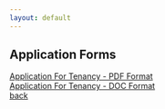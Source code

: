 ```yaml
---
layout: default
---
```


## Application Forms

<a href="/assets/Application_doc.pdf">Application For Tenancy - PDF Format</a>
<br>
<a href="/assets/Application_doc.doc">Application For Tenancy - DOC Format</a>
<br>
[back](./)

